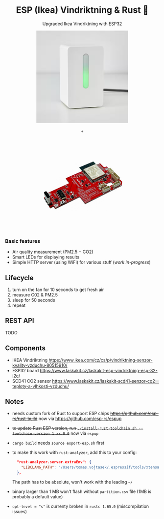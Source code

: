 <div align="center">
<h1> ESP (Ikea) Vindriktning & Rust 🦀</h1>

Upgraded Ikea Vindriktning with ESP32

  <img height="300" src="./images/ikea-vindriktning.jpg"/>

&plus;

  <img height="300" src="./images/laskakit-esp-vindriktning.jpg"/>
</div>

### Basic features

- Air quality measurement (PM2.5 + CO2)
- Smart LEDs for displaying results
- Simple HTTP server (using WiFI) for various stuff (_work in-progress_)

## Lifecycle

1. turn on the fan for 10 seconds to get fresh air
2. measure C02 & PM2.5
3. sleep for 50 seconds
4. repeat

## REST API

TODO

## Components

- IKEA Vindriktning https://www.ikea.com/cz/cs/p/vindriktning-senzor-kvality-vzduchu-80515910/
- ESP32 board https://www.laskakit.cz/laskakit-esp-vindriktning-esp-32-i2c/
- SCD41 CO2 sensor https://www.laskakit.cz/laskakit-scd41-senzor-co2--teploty-a-vlhkosti-vzduchu/

## Notes

- needs custom fork of Rust to support ESP chips <s>https://github.com/esp-rs/rust-build</s> now via https://github.com/esp-rs/espup
- <s>to update Rust ESP version, run `./install-rust-toolchain.sh --toolchain-version 1.xx.0.0`</s> now via `espup`
- `cargo build` needs `source export-esp.sh` first
- to make this work with `rust-analyzer`, add this to your config:

  ```json
    "rust-analyzer.server.extraEnv": {
      "LIBCLANG_PATH": "/Users/tomas.vojtasek/.espressif/tools/xtensa-esp32-elf-clang/esp-14.0.0-20220415-aarch64-apple-darwin/lib/"
    },
  ```

  The path has to be absolute, won't work with the leading `~/`

- binary larger than 1 MB won't flash without `partition.csv` file (1MB is probably a default value)

- `opt-level = "s"` is currenty broken in `rustc 1.65.0` (miscompilation issues)

